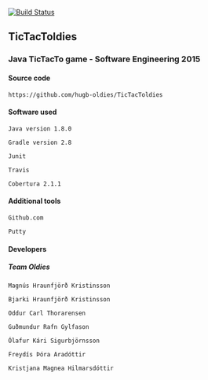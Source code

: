 [![Build Status](https://travis-ci.org/hugb-oldies/TicTacToldies.svg?branch=master)](https://travis-ci.org/hugb-oldies/TicTacToldies)
## TicTacToldies

### Java TicTacTo game - Software Engineering 2015

#### Source code

	https://github.com/hugb-oldies/TicTacToldies

#### Software used
 	
	Java version 1.8.0
 
	Gradle version 2.8

	Junit

	Travis

	Cobertura 2.1.1

#### Additional tools

	Github.com

	Putty

#### Developers

##### Team Oldies
	
	Magnús Hraunfjörð Kristinsson

 	Bjarki Hraunfjörð Kristinsson

	Oddur Carl Thorarensen

   	Guðmundur Rafn Gylfason

	Ólafur Kári Sigurbjörnsson

 	Freydís Þóra Aradóttir

	Kristjana Magnea Hilmarsdóttir	
